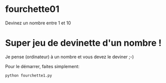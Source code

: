 # fourchette01
Devinez un nombre entre 1 et 10

# Super jeu de devinette d'un nombre !

Je pense (ordinateur) à un nombre et vous devez le deviner ;-)

Pour le démarrer, faites simplement:

```
python fourchette1.py
```




